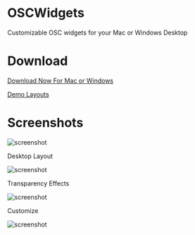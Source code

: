 # OSCWidgets
Customizable OSC widgets for your Mac or Windows Desktop

# Download
[Download Now For Mac or Windows](https://github.com/ElectronicTheatreControlsLabs/OSCWidgets/releases/)

[Demo Layouts](https://github.com/ElectronicTheatreControlsLabs/OSCWidgets/tree/master/DemoLayouts/)

# Screenshots

![screenshot](https://raw.githubusercontent.com/ElectronicTheatreControlsLabs/Downloads/master/Images/OSCWidgets.png)

Desktop Layout

![screenshot](https://raw.githubusercontent.com/ElectronicTheatreControlsLabs/Downloads/master/Images/FramelessWidgets.png)

Transparency Effects

![screenshot](https://raw.githubusercontent.com/ElectronicTheatreControlsLabs/Downloads/master/Images/TranparencyWidgets.png)

Customize

![screenshot](https://raw.githubusercontent.com/ElectronicTheatreControlsLabs/Downloads/master/Images/Customize.png)
